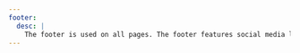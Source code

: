 ```yaml
---
footer:
  desc: |
    The footer is used on all pages. The footer features social media links as well as a link to the homepage.
---
```

